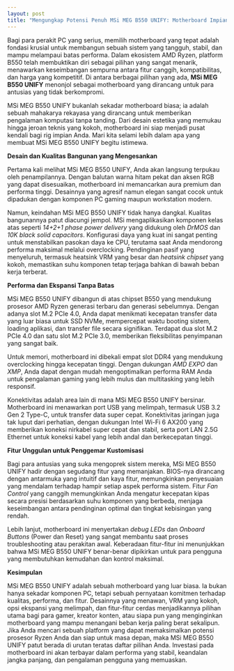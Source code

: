 ```yaml
---
layout: post
title: "Mengungkap Potensi Penuh MSi MEG B550 UNIFY: Motherboard Impian Para Penggemar PC"
---
```


Bagi para perakit PC yang serius, memilih motherboard yang tepat adalah fondasi krusial untuk membangun sebuah sistem yang tangguh, stabil, dan mampu melampaui batas performa. Dalam ekosistem AMD Ryzen, platform B550 telah membuktikan diri sebagai pilihan yang sangat menarik, menawarkan keseimbangan sempurna antara fitur canggih, kompatibilitas, dan harga yang kompetitif. Di antara berbagai pilihan yang ada, **MSi MEG B550 UNIFY** menonjol sebagai motherboard yang dirancang untuk para antusias yang tidak berkompromi.

MSi MEG B550 UNIFY bukanlah sekadar motherboard biasa; ia adalah sebuah mahakarya rekayasa yang dirancang untuk memberikan pengalaman komputasi tanpa tanding. Dari desain estetika yang memukau hingga jeroan teknis yang kokoh, motherboard ini siap menjadi pusat kendali bagi rig impian Anda. Mari kita selami lebih dalam apa yang membuat MSi MEG B550 UNIFY begitu istimewa.

**Desain dan Kualitas Bangunan yang Mengesankan**

Pertama kali melihat MSi MEG B550 UNIFY, Anda akan langsung terpukau oleh penampilannya. Dengan balutan warna hitam pekat dan aksen RGB yang dapat disesuaikan, motherboard ini memancarkan aura premium dan performa tinggi. Desainnya yang agresif namun elegan sangat cocok untuk dipadukan dengan komponen PC gaming maupun workstation modern.

Namun, keindahan MSi MEG B550 UNIFY tidak hanya dangkal. Kualitas bangunannya patut diacungi jempol. MSi mengaplikasikan komponen kelas atas seperti *14+2+1 phase power delivery* yang didukung oleh *DrMOS* dan *10K black solid capacitors*. Konfigurasi daya yang kuat ini sangat penting untuk menstabilkan pasokan daya ke CPU, terutama saat Anda mendorong performa maksimal melalui overclocking. Pendinginan pasif yang menyeluruh, termasuk heatsink VRM yang besar dan *heatsink chipset* yang kokoh, memastikan suhu komponen tetap terjaga bahkan di bawah beban kerja terberat.

**Performa dan Ekspansi Tanpa Batas**

MSi MEG B550 UNIFY dibangun di atas chipset B550 yang mendukung prosesor AMD Ryzen generasi terbaru dan generasi sebelumnya. Dengan adanya slot M.2 PCIe 4.0, Anda dapat menikmati kecepatan transfer data yang luar biasa untuk SSD NVMe, mempercepat waktu booting sistem, loading aplikasi, dan transfer file secara signifikan. Terdapat dua slot M.2 PCIe 4.0 dan satu slot M.2 PCIe 3.0, memberikan fleksibilitas penyimpanan yang sangat baik.

Untuk memori, motherboard ini dibekali empat slot DDR4 yang mendukung overclocking hingga kecepatan tinggi. Dengan dukungan *AMD EXPO* dan *XMP*, Anda dapat dengan mudah mengoptimalkan performa RAM Anda untuk pengalaman gaming yang lebih mulus dan multitasking yang lebih responsif.

Konektivitas adalah area lain di mana MSi MEG B550 UNIFY bersinar. Motherboard ini menawarkan port USB yang melimpah, termasuk USB 3.2 Gen 2 Type-C, untuk transfer data super cepat. Konektivitas jaringan juga tak luput dari perhatian, dengan dukungan Intel Wi-Fi 6 AX200 yang memberikan koneksi nirkabel super cepat dan stabil, serta port LAN 2.5G Ethernet untuk koneksi kabel yang lebih andal dan berkecepatan tinggi.

**Fitur Unggulan untuk Penggemar Kustomisasi**

Bagi para antusias yang suka mengoprek sistem mereka, MSi MEG B550 UNIFY hadir dengan segudang fitur yang memanjakan. BIOS-nya dirancang dengan antarmuka yang intuitif dan kaya fitur, memungkinkan penyesuaian yang mendalam terhadap hampir setiap aspek performa sistem. Fitur *Fan Control* yang canggih memungkinkan Anda mengatur kecepatan kipas secara presisi berdasarkan suhu komponen yang berbeda, menjaga keseimbangan antara pendinginan optimal dan tingkat kebisingan yang rendah.

Lebih lanjut, motherboard ini menyertakan *debug LEDs* dan *Onboard Buttons* (Power dan Reset) yang sangat membantu saat proses troubleshooting atau perakitan awal. Keberadaan fitur-fitur ini menunjukkan bahwa MSi MEG B550 UNIFY benar-benar dipikirkan untuk para pengguna yang membutuhkan kemudahan dan kontrol maksimal.

**Kesimpulan**

MSi MEG B550 UNIFY adalah sebuah motherboard yang luar biasa. Ia bukan hanya sekadar komponen PC, tetapi sebuah pernyataan komitmen terhadap kualitas, performa, dan fitur. Desainnya yang menawan, VRM yang kokoh, opsi ekspansi yang melimpah, dan fitur-fitur cerdas menjadikannya pilihan utama bagi para gamer, kreator konten, atau siapa pun yang menginginkan motherboard yang mampu menangani beban kerja paling berat sekalipun. Jika Anda mencari sebuah platform yang dapat memaksimalkan potensi prosesor Ryzen Anda dan siap untuk masa depan, maka MSi MEG B550 UNIFY patut berada di urutan teratas daftar pilihan Anda. Investasi pada motherboard ini akan terbayar dalam performa yang stabil, keandalan jangka panjang, dan pengalaman pengguna yang memuaskan.
